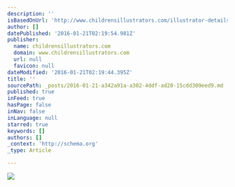 ```yaml
---
description: ''
isBasedOnUrl: 'http://www.childrensillustrators.com/illustrator-details/ellenb/id=955/slideshow/pag=1/'
author: []
datePublished: '2016-01-21T02:19:54.981Z'
publisher:
  name: childrensillustrators.com
  domain: www.childrensillustrators.com
  url: null
  favicon: null
dateModified: '2016-01-21T02:19:44.395Z'
title: ''
sourcePath: _posts/2016-01-21-a342a91a-a302-4ddf-ad20-15cdd309eed9.md
published: true
inFeed: true
hasPage: false
inNav: false
inLanguage: null
starred: true
keywords: []
authors: []
_context: 'http://schema.org'
_type: Article

---
```

![](http://www.childrensillustrators.com/portfolioIllustrations/82000.jpg)
